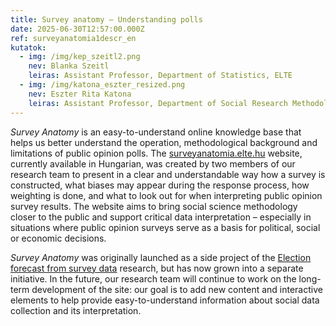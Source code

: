 ```yaml
---
title: Survey anatomy – Understanding polls
date: 2025-06-30T12:57:00.000Z
ref: surveyanatomia1descr_en
kutatok:
  - img: /img/kep_szeitl2.png
    nev: Blanka Szeitl
    leiras: Assistant Professor, Department of Statistics, ELTE
  - img: /img/katona_eszter_resized.png
    nev: Eszter Rita Katona
    leiras: Assistant Professor, Department of Social Research Methodology, ELTE
---
```

*Survey Anatomy* is an easy-to-understand online knowledge base that helps us better understand the operation, methodological background and limitations of public opinion polls. The [surveyanatomia.elte.hu](https://surveyanatomia.elte.hu/) website, currently available in Hungarian, was created by two members of our research team to present in a clear and understandable way how a survey is constructed, what biases may appear during the response process, how weighting is done, and what to look out for when interpreting public opinion survey results. The website aims to bring social science methodology closer to the public and support critical data interpretation – especially in situations where public opinion surveys serve as a basis for political, social or economic decisions.

*Survey Anatomy* was originally launched as a side project of the [Election forecast from survey data](https://surveymethodsroom.hu/en/projects/2024-02-24-election-forecast-from-survey-data/) research, but has now grown into a separate initiative. In the future, our research team will continue to work on the long-term development of the site: our goal is to add new content and interactive elements to help provide easy-to-understand information about social data collection and its interpretation.
